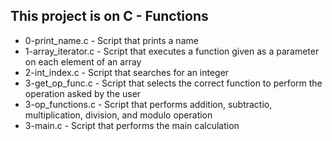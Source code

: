 ## This project is on C - Functions
+ 0-print_name.c - Script that prints a name
+ 1-array_iterator.c - Script that executes a function given as a parameter on
each element of an array
+ 2-int_index.c - Script that searches for an integer
+ 3-get_op_func.c - Script that selects the correct function to perform the operation asked by
the user
+ 3-op_functions.c - Script that performs addition, subtractio, multiplication, division, and 
modulo operation
+ 3-main.c - Script that performs the main calculation

